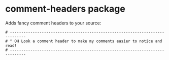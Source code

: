 # comment-headers package

Adds fancy comment headers to your source:

```
# -----------------------------------------------------------------------------
# ^ OH Look a comment header to make my comments easier to notice and read!
# ----------------------------------------------------------------------------- 
```
